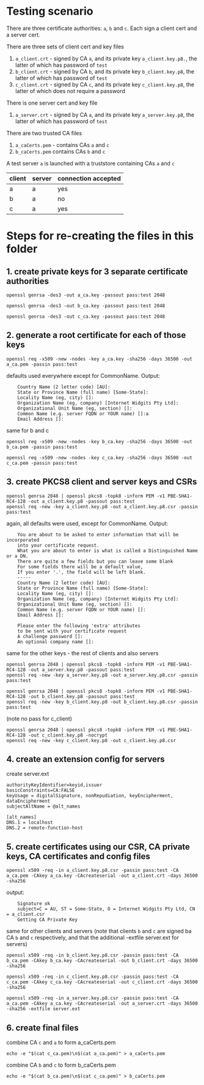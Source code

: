 # Testing scenario

There are three certificate authorities: `a`, `b` and `c`. Each sign a client cert and a server cert.

There are three sets of client cert and key files

1. `a_client.crt` - signed by CA `a`, and its private key `a_client.key.p8.`, the latter of which has password of `test`
2. `b_client.crt` - signed by CA `b`, and its private key `b_client.key.p8`, the latter of which has password of `test`
3. `c_client.crt` - signed by CA `c`, and its private key `c_client.key.p8`, the latter of which does not require a password

There is one server cert and key file

1. `a_server.crt` - signed by CA `a`, and its private key `a_server.key.p8`, the latter of which has password of `test`

There are two trusted CA files

1. `a_caCerts.pem` - contains CAs `a` and `c`
2. `b_caCerts.pem` contains CAs `b` and `c`

A test server `a` is launched with a truststore containing CAs `a` and `c`

| client | server | connection accepted |
|--------|--------|---------------------|
| a      | a      | yes                 |
| b      | a      | no                  |
| c      | a      | yes                 |

# Steps for re-creating the files in this folder
## 1. create private keys for 3 separate certificate authorities

```shell 
openssl genrsa -des3 -out a_ca.key -passout pass:test 2048
```

```shell 
openssl genrsa -des3 -out b_ca.key -passout pass:test 2048
```

```shell 
openssl genrsa -des3 -out c_ca.key -passout pass:test 2048
```

## 2. generate a root certificate for each of those keys

```shell
openssl req -x509 -new -nodes -key a_ca.key -sha256 -days 36500 -out a_ca.pem -passin pass:test
```

defaults used everywhere except for CommonName. Output:

```text
    Country Name (2 letter code) [AU]:
    State or Province Name (full name) [Some-State]:
    Locality Name (eg, city) []:
    Organization Name (eg, company) [Internet Widgits Pty Ltd]:
    Organizational Unit Name (eg, section) []:
    Common Name (e.g. server FQDN or YOUR name) []:a
    Email Address []:
```

same for b and c

```shell
openssl req -x509 -new -nodes -key b_ca.key -sha256 -days 36500 -out b_ca.pem -passin pass:test
```

```shell
openssl req -x509 -new -nodes -key c_ca.key -sha256 -days 36500 -out c_ca.pem -passin pass:test
```

## 3. create PKCS8 client and server keys and CSRs

```shell
openssl genrsa 2048 | openssl pkcs8 -topk8 -inform PEM -v1 PBE-SHA1-RC4-128 -out a_client.key.p8 -passout pass:test
openssl req -new -key a_client.key.p8 -out a_client.key.p8.csr -passin pass:test
```

again, all defaults were used, except for CommonName. Output:

```text
    You are about to be asked to enter information that will be incorporated
    into your certificate request.
    What you are about to enter is what is called a Distinguished Name or a DN.
    There are quite a few fields but you can leave some blank
    For some fields there will be a default value,
    If you enter '.', the field will be left blank.
    -----
    Country Name (2 letter code) [AU]:
    State or Province Name (full name) [Some-State]:
    Locality Name (eg, city) []:
    Organization Name (eg, company) [Internet Widgits Pty Ltd]:
    Organizational Unit Name (eg, section) []:
    Common Name (e.g. server FQDN or YOUR name) []:        
    Email Address []:
    
    Please enter the following 'extra' attributes
    to be sent with your certificate request
    A challenge password []:
    An optional company name []:
```

same for the other keys - the rest of clients and also servers

```shell
openssl genrsa 2048 | openssl pkcs8 -topk8 -inform PEM -v1 PBE-SHA1-RC4-128 -out a_server.key.p8 -passout pass:test
openssl req -new -key a_server.key.p8 -out a_server.key.p8.csr -passin pass:test
```

```shell
openssl genrsa 2048 | openssl pkcs8 -topk8 -inform PEM -v1 PBE-SHA1-RC4-128 -out b_client.key.p8 -passout pass:test
openssl req -new -key b_client.key.p8 -out b_client.key.p8.csr -passin pass:test
```

(note no pass for c_client)
```shell
openssl genrsa 2048 | openssl pkcs8 -topk8 -inform PEM -v1 PBE-SHA1-RC4-128 -out c_client.key.p8 -nocrypt
openssl req -new -key c_client.key.p8 -out c_client.key.p8.csr 
```

## 4. create an extension config for servers

create server.ext

```text
authorityKeyIdentifier=keyid,issuer
basicConstraints=CA:FALSE
keyUsage = digitalSignature, nonRepudiation, keyEncipherment, dataEncipherment
subjectAltName = @alt_names

[alt_names]
DNS.1 = localhost
DNS.2 = remote-function-host
```

## 5. create certificates using our CSR, CA private keys, CA certificates and config files

```shell
openssl x509 -req -in a_client.key.p8.csr -passin pass:test -CA a_ca.pem -CAkey a_ca.key -CAcreateserial -out a_client.crt -days 36500 -sha256
```

output:

```text
    Signature ok
    subject=C = AU, ST = Some-State, O = Internet Widgits Pty Ltd, CN = a_client.csr
    Getting CA Private Key
```

same for other clients and servers (note that clients `b` and `c` are signed ba CA `b` and `c` respectively, and that the additional -extfile server.ext for
servers)

```shell
openssl x509 -req -in b_client.key.p8.csr -passin pass:test -CA b_ca.pem -CAkey b_ca.key -CAcreateserial -out b_client.crt -days 36500 -sha256
```

```shell
openssl x509 -req -in c_client.key.p8.csr -passin pass:test -CA c_ca.pem -CAkey c_ca.key -CAcreateserial -out c_client.crt -days 36500 -sha256
```

```shell
openssl x509 -req -in a_server.key.p8.csr -passin pass:test -CA a_ca.pem -CAkey a_ca.key -CAcreateserial -out a_server.crt -days 36500 -sha256 -extfile server.ext
```

## 6. create final files

combine CA `c` and `a` to form a_caCerts.pem

```shell
echo -e "$(cat c_ca.pem)\n$(cat a_ca.pem)" > a_caCerts.pem
```

combine CA `b` and `c` to form b_caCerts.pem

```shell
echo -e "$(cat b_ca.pem)\n$(cat c_ca.pem)" > b_caCerts.pem
```